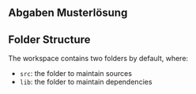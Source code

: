 ## Abgaben Musterlösung

## Folder Structure

The workspace contains two folders by default, where:

- `src`: the folder to maintain sources
- `lib`: the folder to maintain dependencies
